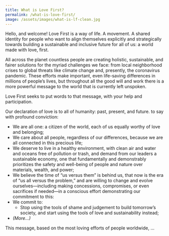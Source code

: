 ```yaml
---
title: What is Love First?
permalink: /what-is-love-first/
image: /assets/images/what-is-lf-clean.jpg
---
```


>

<!-- what is it? -->
Hello, and welcome! <nobr>Love First</nobr> is a way of life. A movement. A shared identity for people who want to align themselves explicitly and strategically towards building a sustainable and inclusive future for all of us: a world made with love, first.


<!-- why do we need it? -->
All across the planet countless people are creating holistic, sustainable, and fairer solutions for the myriad challenges we face: from local neighborhood crises to global threats like climate change and, presently, the coronavirus pandemic. These efforts make important, even life-saving differences in millions of people’s lives, but throughout all the good will and work there is a more powerful message to the world that is currently left unspoken.

Love First seeks to put words to that message, with your help and participation.

Our declaration of love is to all of humanity: past, present, and future.  to say with profound conviction:

<!--  Our Message Of Love: -->
- We are all one: a citizen of the world, each of us equally worthy of love and belonging;
- We care about all people, regardless of our differences, because we are all connected in this precious life;
- We deserve to live in a healthy environment, with clean air and water and oceans free of pollution or trash, and demand from our leaders a sustainable economy, one that fundamentally and demonstrably prioritizes the safety and well-being of people and nature over materials, wealth, and power;
- We believe the time of “us versus them” is behind us, that now is the era of “us all versus the problem,” and are willing to change and evolve ourselves—including making concessions, compromises, or even sacrifices if needed—in a conscious effort demonstrating our commitment to this:
- We commit to:
  - Stop using the tools of shame and judgement to build tomorrow’s society, and start using the tools of love and sustainability instead;
- _(More…)_

This message, based on the most loving efforts of people worldwide, …

<!-- how can I get it? -->


<!-- The mission of Love First is to harmonize and magnify the invaluable work of all the people envisioning and creating a new world, and build it on foundations of love. It is to contribute the knowledge, teachings, and best practices of Love First to further the efficacy and success. through a collection of strategies, solutions, and best practices, in hopes of enlisting and aligning more and more people in the work to build a world wherein people, societies, and the environment all thrive.


Continue reading:
- Blueprints For Life
- In A World…
- Made With Love, First
- Going Love First

## What qualifies something (or someone) to be considered “Love First”?

There are five fundamental areas of value at the heart of our ways of thinking, acting, and being in the world: people, environment, materials, wealth, and power.


- a way of life: seeing the world and each other through a holistic lens of love
	- a future-friendly order of priority for our root values
	- a belief that everyone has a place in this world: past, present and future
	- a model for growth and success that is harmonious and sustainable
	- Love First Is… An Idea
- a movement
	- a unifying vocabulary: the universal principles of love first
	- identifying all the displays and acts of love everywhere around us
	- Love First Is… A Statement
- a shared identity
	- our individual and unique identity is of crucial importance, but we need a shared identity to help us be a tribe, a community, a movement;
	- Love First as a shared identity works as a prefix
	- → Love First Is… A Prefix



Love First seeks to provide a unifying vocabulary for the countless acts of love.
 -->
